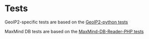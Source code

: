 # Tests

GeoIP2-specific tests are based on the [GeoIP2-python tests](https://github.com/maxmind/GeoIP2-python/tree/1ab854258d879d96979ccdc086c1879cef4e8a59/tests)

MaxMind DB tests are based on the [MaxMind-DB-Reader-PHP tests](https://github.com/maxmind/MaxMind-DB-Reader-php/blob/master/tests/MaxMind/Db/Test/ReaderTest.php)
